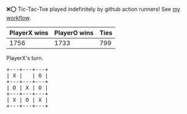 :x::o: Tic-Tac-Toe played indefinitely by github action runners! See [my workflow](.github/workflows/play.yaml).

|PlayerX wins|PlayerO wins|Ties|
|-|-|-|
|1756|1733|799|

PlayerX's turn.

<pre>
+---+---+---+
| X |   | O |
+---+---+---+
| O | X | O |
+---+---+---+
| X | O | X |
+---+---+---+
</pre>
